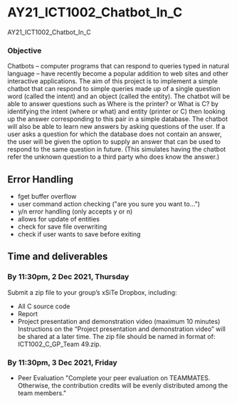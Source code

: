 # AY21_ICT1002_Chatbot_In_C
AY21_ICT1002_Chatbot_In_C

### Objective
Chatbots – computer programs that can respond to queries typed in natural language – have recently
become a popular addition to web sites and other interactive applications.
The aim of this project is to implement a simple chatbot that can respond to simple queries made up of
a single question word (called the intent) and an object (called the entity). The chatbot will be able to
answer questions such as Where is the printer? or What is C? by identifying the intent (where or what)
and entity (printer or C) then looking up the answer corresponding to this pair in a simple database.
The chatbot will also be able to learn new answers by asking questions of the user. If a user asks a
question for which the database does not contain an answer, the user will be given the option to supply
an answer that can be used to respond to the same question in future. (This simulates having the chatbot
refer the unknown question to a third party who does know the answer.)


## Error Handling
- fget buffer overflow
- user command action checking ("are you sure you want to...")
- y/n error handling (only accepts y or n)
- allows for update of entities
- check for save file overwriting
- check if user wants to save before exiting 


## Time and deliverables
### By 11:30pm, 2 Dec 2021, Thursday
Submit a zip file to your group’s xSiTe Dropbox, including:
- All C source code
- Report
- Project presentation and demonstration video (maximum 10 minutes)
Instructions on the “Project presentation and demonstration video” will be shared at a later time.
The zip file should be named in format of: ICT1002_C_GP_Team 49.zip.

### By 11:30pm, 3 Dec 2021, Friday
- Peer Evaluation 
"Complete your peer evaluation on TEAMMATES. Otherwise, the contribution credits will be evenly distributed among the team members."